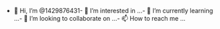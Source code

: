 - 👋 Hi, I’m @1429876431- 👀 I’m interested in ...- 🌱 I’m currently learning ...- 💞️ I’m looking to collaborate on ...- 📫 How to reach me ...<!---1429876431/1429876431 is a ✨ special ✨ repository because its `README.md` (this file) appears on your GitHub profile.You can click the Preview link to take a look at your changes.--->

